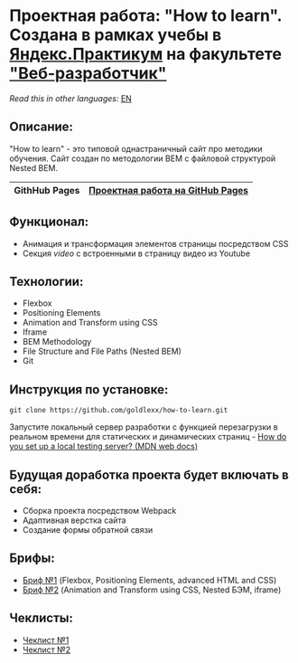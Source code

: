 # Проектная работа: "How to learn". Создана в рамках учебы в [Яндекс.Практикум](https://praktikum.yandex.ru/) на факультете ["Веб-разработчик"](https://praktikum.yandex.ru/web/)

*Read this in other languages:* [EN](https://github.com/goldlexx/how-to-learn/blob/main/REDME.EN.md)

## Описание:

"How to learn" - это типовой однастраничный сайт про методики обучения. Сайт создан по методологии BEM с файловой структурой Nested BEM.


| **GithHub Pages** | [Проектная работа на GitHub Pages](https://goldlexx.github.io/how-to-learn/) |
| ----------------- | -------------------------------------------------------------------- |

## Функционал:

* Анимация и трансформация элементов страницы посредством CSS
* Секция *video* с встроенными в страницу видео из Youtube

## Технологии:

* Flexbox
* Positioning Elements
* Animation and Transform using CSS
* Iframe
* BEM Methodology
* File Structure and File Paths (Nested BEM)
* Git

## Инструкция по установке:

```
git clone https://github.com/goldlexx/how-to-learn.git
```
Запустите локальный сервер разработки с функцией перезагрузки в реальном времени для статических и динамических страниц - [How do you set up a local testing server? (MDN web docs)](https://developer.mozilla.org/en-US/docs/Learn/Common_questions/set_up_a_local_testing_server)

## Будущая доработка проекта будет включать в себя:

* Сборка проекта посредством Webpack
* Адаптивная верстка сайта
* Создание формы обратной связи

## Брифы:
* [Бриф №1](https://code.s3.yandex.net/web-developer/project-1/sprint-1-brief.pdf) (Flexbox, Positioning Elements, advanced HTML and CSS)
* [Бриф №2](https://code.s3.yandex.net/web-developer/project-1/sprint-2-brief.pdf) (Animation and Transform using CSS, Nested БЭМ, iframe)

## Чеклисты:
* [Чеклист №1](https://code.s3.yandex.net/web-developer/checklists/checklist-1/index.html)
* [Чеклист №2](https://code.s3.yandex.net/web-developer/checklists/checklist-2/index.html)

